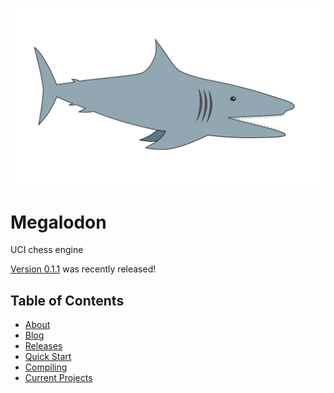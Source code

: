 ![logo](https://raw.githubusercontent.com/HuangPatrick16777216/megalodon/main/logo/logo_widescreen_light.png)

# Megalodon

UCI chess engine

[Version 0.1.1][latest] was recently released!

## Table of Contents

* [About][about]
* [Blog][blog]
* [Releases][releases]
* [Quick Start][quickstart]
* [Compiling][compiling]
* [Current Projects][projects]

[latest]: https://github.com/HuangPatrick16777216/megalodon/releases/latest
[about]: https://huangpatrick16777216.github.io/megalodon/about
[blog]: https://huangpatrick16777216.github.io/megalodon/blog
[releases]: https://huangpatrick16777216.github.io/megalodon/releases
[quickstart]: https://huangpatrick16777216.github.io/megalodon/quick-start
[compiling]: https://huangpatrick16777216.github.io/megalodon/compiling
[projects]: https://huangpatrick16777216.github.io/megalodon/projects
